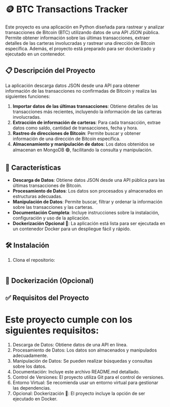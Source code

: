 # 🪙 BTC Transactions Tracker

Este proyecto es una aplicación en Python diseñada para rastrear y analizar transacciones de Bitcoin (BTC) utilizando datos de una API JSON pública. Permite obtener información sobre las últimas transacciones, extraer detalles de las carteras involucradas y rastrear una dirección de Bitcoin específica. Además, el proyecto está preparado para ser dockerizado y ejecutado en un contenedor.

## 📋 Descripción del Proyecto

La aplicación descarga datos JSON desde una API para obtener información de las transacciones no confirmadas de Bitcoin y realiza las siguientes funciones:

1. **Importar datos de las últimas transacciones**: Obtiene detalles de las transacciones más recientes, incluyendo la información de las carteras involucradas.
2. **Extracción de información de carteras**: Para cada transacción, extrae datos como saldo, cantidad de transacciones, fecha y hora.
3. **Rastreo de direcciones de Bitcoin**: Permite buscar y obtener información de una dirección de Bitcoin específica.
4. **Almacenamiento y manipulación de datos**: Los datos obtenidos se almacenan en MongoDB 🟢, facilitando la consulta y manipulación.

## 🚀 Características

- **Descarga de Datos**: Obtiene datos JSON desde una API pública para las últimas transacciones de Bitcoin.
- **Procesamiento de Datos**: Los datos son procesados y almacenados en estructuras adecuadas.
- **Manipulación de Datos**: Permite buscar, filtrar y ordenar la información sobre las transacciones y las carteras.
- **Documentación Completa**: Incluye instrucciones sobre la instalación, configuración y uso de la aplicación.
- **Dockerización Opcional 🐳**: La aplicación está lista para ser ejecutada en un contenedor Docker para un despliegue fácil y rápido.

## 🛠 Instalación

1. Clona el repositorio:
   ```bash
## 🐳 Dockerización (Opcional)

## ✅ Requisitos del Proyecto


# Este proyecto cumple con los siguientes requisitos:

1. Descarga de Datos: Obtiene datos de una API en línea.
2. Procesamiento de Datos: Los datos son almacenados y manipulados adecuadamente.
3. Manipulación de Datos: Se pueden realizar búsquedas y consultas sobre los datos.
4. Documentación: Incluye este archivo README.md detallado.
5. Control de Versiones: El proyecto utiliza Git para el control de versiones.
6. Entorno Virtual: Se recomienda usar un entorno virtual para gestionar las dependencias.
7. Opcional: Dockerización 🐳: El proyecto incluye la opción de ser ejecutado en Docker.

